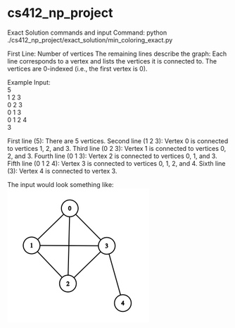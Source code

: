 # cs412_np_project
Exact Solution commands and input
Command: python ./cs412_np_project/exact_solution/min_coloring_exact.py

First Line: Number of vertices
The remaining lines describe the graph:
    Each line corresponds to a vertex and lists the vertices it is connected to.
    The vertices are 0-indexed (i.e., the first vertex is 0).

Example Input:
<br />
5
<br />
1 2 3
<br />
0 2 3
<br />
0 1 3
<br />
0 1 2 4
<br />
3
<br />

First line (5): There are 5 vertices.
Second line (1 2 3): Vertex 0 is connected to vertices 1, 2, and 3.
Third line (0 2 3): Vertex 1 is connected to vertices 0, 2, and 3.
Fourth line (0 1 3): Vertex 2 is connected to vertices 0, 1, and 3.
Fifth line (0 1 2 4): Vertex 3 is connected to vertices 0, 1, 2, and 4.
Sixth line (3): Vertex 4 is connected to vertex 3.

The input would look something like: 
<br />
![plot](./graph.png)


